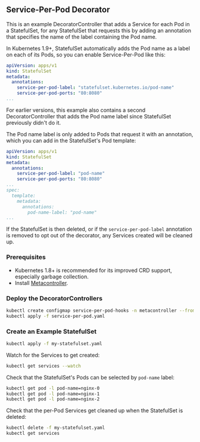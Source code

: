 ## Service-Per-Pod Decorator

This is an example DecoratorController that adds a Service for each Pod in a
StatefulSet, for any StatefulSet that requests this by adding an annotation
that specifies the name of the label containing the Pod name.

In Kubernetes 1.9+, StatefulSet automatically adds the Pod name as a label on
each of its Pods, so you can enable Service-Per-Pod like this:

```yaml
apiVersion: apps/v1
kind: StatefulSet
metadata:
  annotations:
    service-per-pod-label: "statefulset.kubernetes.io/pod-name"
    service-per-pod-ports: "80:8080"
...
```

For earlier versions, this example also contains a second DecoratorController
that adds the Pod name label since StatefulSet previously didn't do it.

The Pod name label is only added to Pods that request it with an annotation,
which you can add in the StatefulSet's Pod template:

```yaml
apiVersion: apps/v1
kind: StatefulSet
metadata:
  annotations:
    service-per-pod-label: "pod-name"
    service-per-pod-ports: "80:8080"
...
spec:
  template:
    metadata:
      annotations:
        pod-name-label: "pod-name"
...
```

If the StatefulSet is then deleted, or if the `service-per-pod-label` annotation
is removed to opt out of the decorator, any Services created will be cleaned up.

### Prerequisites

* Kubernetes 1.8+ is recommended for its improved CRD support,
  especially garbage collection.
* Install [Metacontroller](https://github.com/GoogleCloudPlatform/metacontroller).

### Deploy the DecoratorControllers

```sh
kubectl create configmap service-per-pod-hooks -n metacontroller --from-file=hooks
kubectl apply -f service-per-pod.yaml
```

### Create an Example StatefulSet

```sh
kubectl apply -f my-statefulset.yaml
```

Watch for the Services to get created:

```sh
kubectl get services --watch
```

Check that the StatefulSet's Pods can be selected by `pod-name` label:

```sh
kubectl get pod -l pod-name=nginx-0
kubectl get pod -l pod-name=nginx-1
kubectl get pod -l pod-name=nginx-2
```

Check that the per-Pod Services get cleaned up when the StatefulSet is deleted:

```sh
kubectl delete -f my-statefulset.yaml
kubectl get services
```
